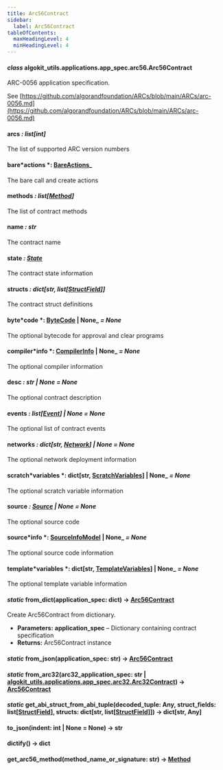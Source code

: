 ```yaml
---
title: Arc56Contract
sidebar:
  label: Arc56Contract
tableOfContents:
  maxHeadingLevel: 4
  minHeadingLevel: 4
---
```


#### _class_ algokit_utils.applications.app_spec.arc56.Arc56Contract

ARC-0056 application specification.

See [https://github.com/algorandfoundation/ARCs/blob/main/ARCs/arc-0056.md](https://github.com/algorandfoundation/ARCs/blob/main/ARCs/arc-0056.md)

#### arcs _: list[int]_

The list of supported ARC version numbers

#### bare*actions *: [BareActions](BareActions.md#algokit_utils.applications.app_spec.arc56.BareActions)\_

The bare call and create actions

#### methods _: list[[Method](Method.md#algokit_utils.applications.app_spec.arc56.Method)]_

The list of contract methods

#### name _: str_

The contract name

#### state _: [State](State.md#algokit_utils.applications.app_spec.arc56.State)_

The contract state information

#### structs _: dict[str, list[[StructField](StructField.md#algokit_utils.applications.app_spec.arc56.StructField)]]_

The contract struct definitions

#### byte*code *: [ByteCode](ByteCode.md#algokit_utils.applications.app_spec.arc56.ByteCode) | None\_ _= None_

The optional bytecode for approval and clear programs

#### compiler*info *: [CompilerInfo](CompilerInfo.md#algokit_utils.applications.app_spec.arc56.CompilerInfo) | None\_ _= None_

The optional compiler information

#### desc _: str | None_ _= None_

The optional contract description

#### events _: list[[Event](Event.md#algokit_utils.applications.app_spec.arc56.Event)] | None_ _= None_

The optional list of contract events

#### networks _: dict[str, [Network](Network.md#algokit_utils.applications.app_spec.arc56.Network)] | None_ _= None_

The optional network deployment information

#### scratch*variables *: dict[str, [ScratchVariables](ScratchVariables.md#algokit_utils.applications.app_spec.arc56.ScratchVariables)] | None\_ _= None_

The optional scratch variable information

#### source _: [Source](Source.md#algokit_utils.applications.app_spec.arc56.Source) | None_ _= None_

The optional source code

#### source*info *: [SourceInfoModel](SourceInfoModel.md#algokit_utils.applications.app_spec.arc56.SourceInfoModel) | None\_ _= None_

The optional source code information

#### template*variables *: dict[str, [TemplateVariables](TemplateVariables.md#algokit_utils.applications.app_spec.arc56.TemplateVariables)] | None\_ _= None_

The optional template variable information

#### _static_ from_dict(application_spec: dict) → [Arc56Contract](#algokit_utils.applications.app_spec.arc56.Arc56Contract)

Create Arc56Contract from dictionary.

- **Parameters:**
  **application_spec** – Dictionary containing contract specification
- **Returns:**
  Arc56Contract instance

#### _static_ from_json(application_spec: str) → [Arc56Contract](#algokit_utils.applications.app_spec.arc56.Arc56Contract)

#### _static_ from_arc32(arc32_application_spec: str | [algokit_utils.applications.app_spec.arc32.Arc32Contract](/reference/algokit-utils-py/api/applications/app_spec/arc32/arc32contract/#algokit_utils.applications.app_spec.arc32.Arc32Contract)) → [Arc56Contract](#algokit_utils.applications.app_spec.arc56.Arc56Contract)

#### _static_ get_abi_struct_from_abi_tuple(decoded_tuple: Any, struct_fields: list[[StructField](StructField.md#algokit_utils.applications.app_spec.arc56.StructField)], structs: dict[str, list[[StructField](StructField.md#algokit_utils.applications.app_spec.arc56.StructField)]]) → dict[str, Any]

#### to_json(indent: int | None = None) → str

#### dictify() → dict

#### get_arc56_method(method_name_or_signature: str) → [Method](Method.md#algokit_utils.applications.app_spec.arc56.Method)
